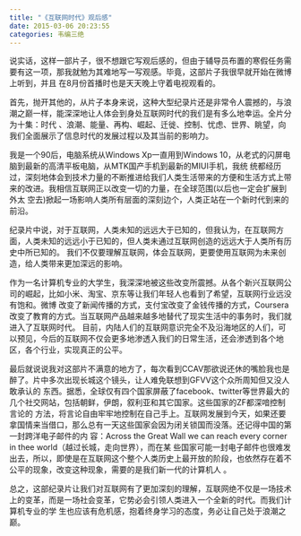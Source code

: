 ```yaml
---
title: "《互联网时代》观后感"
date: 2015-03-06 20:23:55
categories: 韦编三绝
---
```

说实话，这样一部片子，很不想跟它写观后感的，但由于辅导员布置的寒假任务需要有这一项，那我就勉为其难地写一写观感。毕竟，这部片子我很早就开始在微博上听到，并且
在8月份首播时也是天天晚上守着电视观看的。

首先，抛开其他的，从片子本身来说，这种大型纪录片还是非常令人震撼的，与浪潮之巅一样，能深深地让人体会到身处互联网时代的我们是有多么地幸运。全片分为十集：时代
、浪潮、能量、再构、崛起、迁徙、控制、忧虑、世界、眺望，向我们全面展示了信息时代的发展过程以及其当前的影响力。

我是一个90后，电脑系统从Windows Xp一直用到Windows 10，从老式的闪屏电脑到最新的高清平板电脑，从MTK国产手机到最新的MIUI手机，我统
统都经历过，深刻地体会到技术力量的不断推进给我们人类生活带来的方便和生活方式上带来的改进。我相信互联网正以改变一切的力量，在全球范围(以后也一定会扩展到外太
空去)掀起一场影响人类所有层面的深刻边个，人类正站在一个新时代到来的前沿。

纪录片中说，对于互联网，人类未知的远远大于已知的，但我认为，在互联网方面，人类未知的远远小于已知的，但人类未通过互联网创造的远远大于人类所有历史中所已知的。
我们不仅要理解互联网，体会互联网，更要使用互联网为未来创造，给人类带来更加深远的影响。

作为一名计算机专业的大学生，我深深地被这些改变所震撼。从各个新兴互联网公司的崛起，比如小米、淘宝、京东等让我们年轻人也看到了希望，互联网行业远没有饱和。微博
改变了新闻传播的方式，支付宝改变了金钱传播的方式，Coursera改变了教育的方式。当互联网产品越来越多地替代了现实生活中的事务时，我们就进入了互联网时代。
目前，内陆人们的互联网意识完全不及沿海地区的人们，可以预见，今后的互联网不仅会更多地渗透入我们的日常生活，还会渗透到各个地区，各个行业，实现真正的公平。

最后就说说我对这部片不满意的地方了，每次看到CCAV那欲说还休的嘴脸我也是醉了。片中多次出现长城这个镜头，让人难免联想到GFVV这个众所周知但又没人敢承认的
东西。据悉，全球仅有四个国家屏蔽了facebook、twitter等世界最大的几个社交网站，包括朝鲜，伊朗，叙利亚和其它国家。这些国家的ZF都深喑控制言论的
方法，将言论自由牢牢地控制在自己手上。互联网发展到今天，如果还要拿国情来当借口，那么总有一天这些国家会因为闭关锁国而没落。还记得中国的第一封跨洋电子邮件的内
容：Across the Great Wall we can reach every corner in thee world（越过长城，走向世界），而在某
些国家可能一封电子邮件也很难发出去，所以，即使是在互联网这个整个人类历史上最开放的阶段，也依然存在着不公平的现象，改变这种现象，需要的是我们新一代的计算机人
。

总之，这部纪录片让我们对互联网有了更加深刻的理解，互联网绝不仅是一场技术上的变革，而是一场社会变革，它势必会引领人类进入一个全新的时代。而我们计算机专业的学
生也应该有危机感，抱着终身学习的态度，务必让自己处于浪潮之巅。
